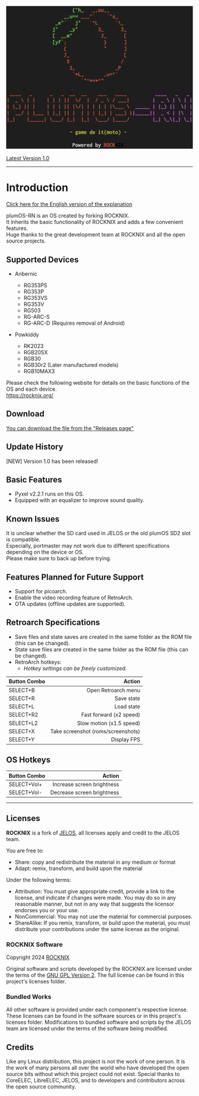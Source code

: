 <img src="./distributions/plumOS-RN/logos/plumOS-RN_logo.png" width="640">  

[Latest Version 1.0](https://github.com/game-de-it/plumOS-RN/releases) 

---
# Introduction
[Click here for the English version of the explanation](./README_EN.md)

plumOS-RN is an OS created by forking ROCKNIX.  
It inherits the basic functionality of ROCKNIX and adds a few convenient features.  
Huge thanks to the great development team at ROCKNIX and all the open source projects.  

## Supported Devices
- Anbernic
  - RG353PS
  - RG353P
  - RG353VS
  - RG353V
  - RG503 
  - RG-ARC-S
  - RG-ARC-D (Requires removal of Android)

- Powkiddy
  - RK2023
  - RGB20SX
  - RGB30
  - RGB30r2 (Later manufactured models)
  - RGB10MAX3

Please check the following website for details on the basic functions of the OS and each device.  
https://rocknix.org/

## Download
[You can download the file from the "Releases page"](https://github.com/game-de-it/plumOS-RN/releases)

## Update History
[NEW] Version 1.0 has been released!

## Basic Features
- Pyxel v2.2.1 runs on this OS.
- Equipped with an equalizer to improve sound quality.

## Known Issues
It is unclear whether the SD card used in JELOS or the old plumOS SD2 slot is compatible.  
Especially, portmaster may not work due to different specifications depending on the device or OS.  
Please make sure to back up before trying.

## Features Planned for Future Support
- Support for picoarch.
- Enable the video recording feature of RetroArch.
- OTA updates (offline updates are supported).

## Retroarch Specifications
- Save files and state saves are created in the same folder as the ROM file (this can be changed).
- State save files are created in the same folder as the ROM file (this can be changed).
- RetroArch hotkeys:
  - *Hotkey settings can be freely customized.*  

| Button Combo | Action | 
|:-----------|------------:|
| SELECT+B     |      Open Retroarch menu |
| SELECT+R       |        Save state |
| SELECT+L     |      Load state |
| SELECT+R2     |      Fast forward (x2 speed) |
| SELECT+L2     |      Slow motion (x1.5 speed) |
| SELECT+X     |      Take screenshot (roms/screenshots) |
| SELECT+Y     |      Display FPS |

## OS Hotkeys
| Button Combo | Action | 
|:-----------|------------:|
| SELECT+Vol+       |        Increase screen brightness |
| SELECT+Vol-       |        Decrease screen brightness |

---

## Licenses

**ROCKNIX** is a fork of [JELOS](https://jelos.org/), all licenses apply and credit to the JELOS team. 

You are free to:

- Share: copy and redistribute the material in any medium or format
- Adapt: remix, transform, and build upon the material

Under the following terms:

- Attribution: You must give appropriate credit, provide a link to the license, and indicate if changes were made. You may do so in any reasonable manner, but not in any way that suggests the licensor endorses you or your use.
- NonCommercial: You may not use the material for commercial purposes.
- ShareAlike: If you remix, transform, or build upon the material, you must distribute your contributions under the same license as the original.

### ROCKNIX Software

Copyright 2024 [ROCKNIX](https://github.com/ROCKNIX)

Original software and scripts developed by the ROCKNIX are licensed under the terms of the [GNU GPL Version 2](https://choosealicense.com/licenses/gpl-2.0/).  The full license can be found in this project's licenses folder.

### Bundled Works
All other software is provided under each component's respective license.  These licenses can be found in the software sources or in this project's licenses folder.  Modifications to bundled software and scripts by the JELOS team are licensed under the terms of the software being modified.

## Credits

Like any Linux distribution, this project is not the work of one person.  It is the work of many persons all over the world who have developed the open source bits without which this project could not exist.  Special thanks to CoreELEC, LibreELEC, JELOS, and to developers and contributors across the open source community.
